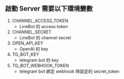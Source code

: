 ## 啟動 Server 需要以下環境變數

1. CHANNEL_ACCESS_TOKEN 
   - LineBot 的 access token
2. CHANNEL_SECRET 
   - LineBot 的 channel secret
3. OPEN_API_KEY
   - OpenAI 的 key
4. TG_BOT_KEY
   - telegram bot 的 key
5. TG_BOT_WEBHOOK_TOKEN
   - telegram bot 綁定 webhook 時設定的 secret_token 